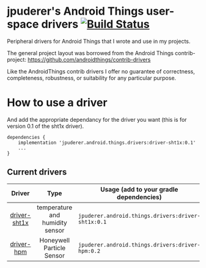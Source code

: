 jpuderer's Android Things user-space drivers [![Build Status](https://travis-ci.org/jpuderer/jpuderer-things-drivers.svg?branch=master)](https://travis-ci.org/jpuderer/jpuderer-things-drivers) 
=================================

Peripheral drivers for Android Things that I wrote and use in
my projects.

The general project layout was borrowed from the Android Things
contrib-project:
https://github.com/androidthings/contrib-drivers

Like the AndroidThings contrib drivers I offer no guarantee of 
correctness, completeness, robustness, or suitability for any particular
purpose.

How to use a driver
===================

And add the appropriate dependancy for the driver you want (this is for 
version 0.1 of the sht1x driver).

```
dependencies {
    implementation 'jpuderer.android.things.drivers:driver-sht1x:0.1'
    ...
}
```

Current drivers
----------------

<!-- DRIVER_LIST_START -->
Driver | Type | Usage (add to your gradle dependencies) | Note
:---:|:---:| --- | ---
[driver-sht1x](sht1x) | temperature and humidity sensor | `jpuderer.android.things.drivers:driver-sht1x:0.1` | [sample](https://github.com/jpuderer/jpuderer-things-drivers/tree/master/example) [changelog](sht1x/CHANGELOG.md)
[driver-hpm](hpm) | Honeywell Particle Sensor | `jpuderer.android.things.drivers:driver-hpm:0.2` | [sample](https://github.com/jpuderer/jpuderer-things-drivers/tree/master/example) [changelog](hpm/CHANGELOG.md)
<!-- DRIVER_LIST_END -->

